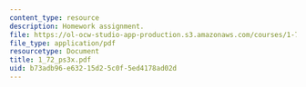 ```yaml
---
content_type: resource
description: Homework assignment.
file: https://ol-ocw-studio-app-production.s3.amazonaws.com/courses/1-72-groundwater-hydrology-fall-2005/b73adb96e63215d25c0f5ed4178ad02d_1_72_ps3x.pdf
file_type: application/pdf
resourcetype: Document
title: 1_72_ps3x.pdf
uid: b73adb96-e632-15d2-5c0f-5ed4178ad02d
---
```

